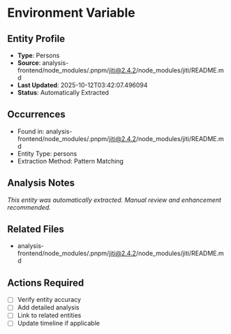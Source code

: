 # Environment Variable

## Entity Profile
- **Type**: Persons
- **Source**: analysis-frontend/node_modules/.pnpm/jiti@2.4.2/node_modules/jiti/README.md
- **Last Updated**: 2025-10-12T03:42:07.496094
- **Status**: Automatically Extracted

## Occurrences
- Found in: analysis-frontend/node_modules/.pnpm/jiti@2.4.2/node_modules/jiti/README.md
- Entity Type: persons
- Extraction Method: Pattern Matching

## Analysis Notes
*This entity was automatically extracted. Manual review and enhancement recommended.*

## Related Files
- analysis-frontend/node_modules/.pnpm/jiti@2.4.2/node_modules/jiti/README.md

## Actions Required
- [ ] Verify entity accuracy
- [ ] Add detailed analysis
- [ ] Link to related entities
- [ ] Update timeline if applicable
